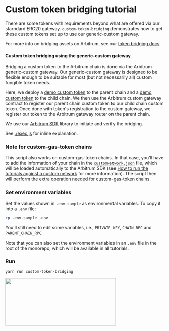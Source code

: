 # Custom token bridging tutorial

There are some tokens with requirements beyond what are offered via our starndard ERC20 gateway. `custom-token-bridging` demonstrates how to get these custom tokens set up to use our generic-custom gateway.

For more info on bridging assets on Arbitrum, see our [token bridging docs](https://docs.arbitrum.io/build-decentralized-apps/token-bridging/token-bridge-erc20).

#### Custom token bridging using the generic-custom gateway

Bridging a custom token to the Arbitrum chain is done via the Arbitrum generic-custom gateway. Our generic-custom gateway is designed to be flexible enough to be suitable for most (but not necessarily all) custom fungible token needs.

Here, we deploy a [demo custom token](./contracts/ParentChainToken.sol) to the parent chain and a [demo custom token](./contracts/ChildChainToken.sol) to the child chain. We then use the Arbitrum custom gateway contract to register our parent chain custom token to our child chain custom token. Once done with token's registration to the custom gateway, we register our token to the Arbitrum gateway router on the parent chain.

We use our [Arbitrum SDK](https://github.com/OffchainLabs/arbitrum-sdk) library to initiate and verify the bridging.

See [./exec.js](./scripts/exec.js) for inline explanation.

### Note for custom-gas-token chains

This script also works on custom-gas-token chains. In that case, you'll have to add the information of your chain in the [`customNetwork.json`](../../customNetwork.json) file, which will be loaded automatically to the Arbitrum SDK (see [How to run the tutorials against a custom network](../../README.md) for more information). The script then will perform the extra operation needed for custom-gas-token chains.

### Set environment variables

Set the values shown in `.env-sample` as environmental variables. To copy it into a `.env` file:

```bash
cp .env-sample .env
```

You'll still need to edit some variables, i.e., `PRIVATE_KEY`, `CHAIN_RPC` and `PARENT_CHAIN_RPC`.

Note that you can also set the environment variables in an `.env` file in the root of the monorepo, which will be available in all tutorials.

### Run

```
yarn run custom-token-bridging
```

<p align="left">
  <img width="350" height="150" src= "../../assets/logo.svg" />
</p>

